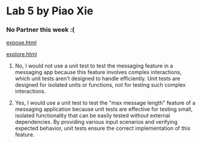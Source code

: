 # Lab 5 by Piao Xie
### No Partner this week :(

[expose.html](https://PiaoX.github.io/cse110_lab5/expose.html) 

[explore.html](https://PiaoX.github.io/cse110_lab5/explore.html) 

1) No, I would not use a unit test to test the messaging feature in a messaging app because this feature involves complex interactions, which unit tests aren't designed to handle efficiently. Unit tests are designed for isolated units or functions, not for testing such complex interactions. 

2) Yes, I would use a unit test to test the "max message length" feature of a messaging application because unit tests are effective for testing small, isolated functionality that can be easily tested without external dependencies. By providing various input scenarios and verifying expected behavior, unit tests ensure the correct implementation of this feature.
